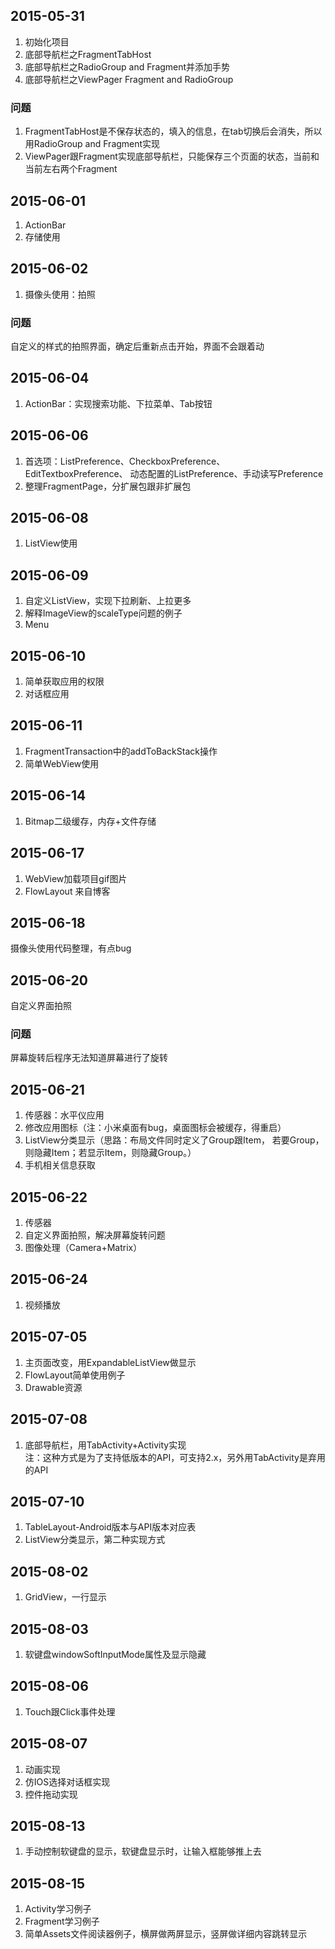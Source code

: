 ## 2015-05-31
1. 初始化项目
2. 底部导航栏之FragmentTabHost
3. 底部导航栏之RadioGroup and Fragment并添加手势
4. 底部导航栏之ViewPager Fragment and RadioGroup

### 问题
1. FragmentTabHost是不保存状态的，填入的信息，在tab切换后会消失，所以用RadioGroup and Fragment实现
2. ViewPager跟Fragment实现底部导航栏，只能保存三个页面的状态，当前和当前左右两个Fragment


## 2015-06-01
1. ActionBar
2. 存储使用


## 2015-06-02
1. 摄像头使用：拍照

### 问题
自定义的样式的拍照界面，确定后重新点击开始，界面不会跟着动


## 2015-06-04
1. ActionBar：实现搜索功能、下拉菜单、Tab按钮

## 2015-06-06
1. 首选项：ListPreference、CheckboxPreference、EditTextboxPreference、
	动态配置的ListPreference、手动读写Preference
2. 整理FragmentPage，分扩展包跟非扩展包


## 2015-06-08
1. ListView使用


## 2015-06-09
1. 自定义ListView，实现下拉刷新、上拉更多
2. 解释ImageView的scaleType问题的例子
3. Menu

## 2015-06-10
1. 简单获取应用的权限
2. 对话框应用

## 2015-06-11
1. FragmentTransaction中的addToBackStack操作
2. 简单WebView使用


## 2015-06-14
1. Bitmap二级缓存，内存+文件存储


## 2015-06-17
1. WebView加载项目gif图片
2. FlowLayout 来自博客


## 2015-06-18
摄像头使用代码整理，有点bug


## 2015-06-20
自定义界面拍照

### 问题
屏幕旋转后程序无法知道屏幕进行了旋转


## 2015-06-21
1. 传感器：水平仪应用
2. 修改应用图标（注：小米桌面有bug，桌面图标会被缓存，得重启）
3. ListView分类显示（思路：布局文件同时定义了Group跟Item，
若要Group，则隐藏Item；若显示Item，则隐藏Group。）
4. 手机相关信息获取


## 2015-06-22
1. 传感器
2. 自定义界面拍照，解决屏幕旋转问题
3. 图像处理（Camera+Matrix）


## 2015-06-24
1. 视频播放


## 2015-07-05
1. 主页面改变，用ExpandableListView做显示
2. FlowLayout简单使用例子
3. Drawable资源


## 2015-07-08
1. 底部导航栏，用TabActivity+Activity实现<br/>
   注：这种方式是为了支持低版本的API，可支持2.x，另外用TabActivity是弃用的API


## 2015-07-10
1. TableLayout-Android版本与API版本对应表
2. ListView分类显示，第二种实现方式


## 2015-08-02
1. GridView，一行显示


## 2015-08-03
1. 软键盘windowSoftInputMode属性及显示隐藏


## 2015-08-06
1. Touch跟Click事件处理


## 2015-08-07
1. 动画实现
2. 仿IOS选择对话框实现
3. 控件拖动实现


## 2015-08-13
1. 手动控制软键盘的显示，软键盘显示时，让输入框能够推上去


## 2015-08-15
1. Activity学习例子
2. Fragment学习例子
3. 简单Assets文件阅读器例子，横屏做两屏显示，竖屏做详细内容跳转显示
